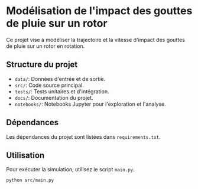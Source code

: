 # Modélisation de l'impact des gouttes de pluie sur un rotor

Ce projet vise à modéliser la trajectoire et la vitesse d'impact des gouttes de pluie sur un rotor en rotation.

## Structure du projet

- `data/`: Données d'entrée et de sortie.
- `src/`: Code source principal.
- `tests/`: Tests unitaires et d'intégration.
- `docs/`: Documentation du projet.
- `notebooks/`: Notebooks Jupyter pour l'exploration et l'analyse.

## Dépendances

Les dépendances du projet sont listées dans `requirements.txt`.

## Utilisation

Pour exécuter la simulation, utilisez le script `main.py`.

```bash
python src/main.py

